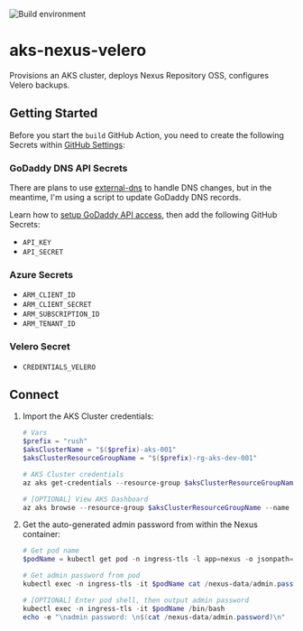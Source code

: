 ![Build environment](https://github.com/adamrushuk/aks-nexus-velero/workflows/Build%20environment/badge.svg)

# aks-nexus-velero

Provisions an AKS cluster, deploys Nexus Repository OSS, configures Velero backups.

## Getting Started

Before you start the `build` GitHub Action, you need to create the following Secrets within
[GitHub Settings](https://help.github.com/en/actions/configuring-and-managing-workflows/creating-and-storing-encrypted-secrets):

### GoDaddy DNS API Secrets

There are plans to use [external-dns](https://github.com/kubernetes-sigs/external-dns) to handle DNS changes, but
in the meantime, I'm using a script to update GoDaddy DNS records.

Learn how to [setup GoDaddy API access](https://developer.godaddy.com/getstarted), then add the following GitHub
Secrets:

- `API_KEY`
- `API_SECRET`

### Azure Secrets

- `ARM_CLIENT_ID`
- `ARM_CLIENT_SECRET`
- `ARM_SUBSCRIPTION_ID`
- `ARM_TENANT_ID`

### Velero Secret

- `CREDENTIALS_VELERO`

## Connect

1. Import the AKS Cluster credentials:

    ```powershell
    # Vars
    $prefix = "rush"
    $aksClusterName = "$($prefix)-aks-001"
    $aksClusterResourceGroupName = "$($prefix)-rg-aks-dev-001"

    # AKS Cluster credentials
    az aks get-credentials --resource-group $aksClusterResourceGroupName --name $aksClusterName --overwrite-existing

    # [OPTIONAL] View AKS Dashboard
    az aks browse --resource-group $aksClusterResourceGroupName --name $aksClusterName
    ```

1. Get the auto-generated admin password from within the Nexus container:

    ```powershell
    # Get pod name
    $podName = kubectl get pod -n ingress-tls -l app=nexus -o jsonpath="{.items[0].metadata.name}"

    # Get admin password from pod
    kubectl exec -n ingress-tls -it $podName cat /nexus-data/admin.password

    # [OPTIONAL] Enter pod shell, then output admin password
    kubectl exec -n ingress-tls -it $podName /bin/bash
    echo -e "\nadmin password: \n$(cat /nexus-data/admin.password)\n"
    ```
